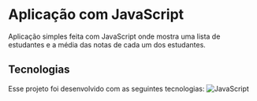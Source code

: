 # Aplicação com JavaScript

Aplicação simples feita com JavaScript onde mostra uma lista de estudantes e a média das notas de cada um dos estudantes.



## Tecnologias

Esse projeto foi desenvolvido com as seguintes tecnologias:
![JavaScript](https://img.shields.io/badge/javascript-%23323330.svg?style=for-the-badge&logo=javascript&logoColor=%23F7DF1E)

